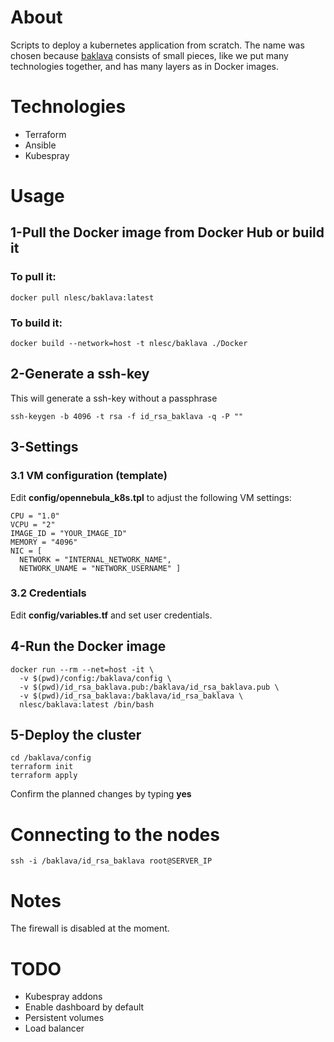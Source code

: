 # About

Scripts to deploy a kubernetes application from scratch. The name was chosen because [baklava](https://en.wikipedia.org/wiki/Baklava) consists of small pieces, like we put many technologies together, and has many layers as in Docker images.

# Technologies

- Terraform
- Ansible
- Kubespray

# Usage

## 1-Pull the Docker image from Docker Hub or build it

### To pull it:

```shell
docker pull nlesc/baklava:latest
```

### To build it:

```shell
docker build --network=host -t nlesc/baklava ./Docker
```

## 2-Generate a ssh-key

This will generate a ssh-key without a passphrase
```shell
ssh-keygen -b 4096 -t rsa -f id_rsa_baklava -q -P ""
```

## 3-Settings

### 3.1 VM configuration (template)

Edit **config/opennebula_k8s.tpl** to adjust the following VM settings:

    CPU = "1.0"
    VCPU = "2"
    IMAGE_ID = "YOUR_IMAGE_ID"
    MEMORY = "4096"
    NIC = [
      NETWORK = "INTERNAL_NETWORK_NAME",
      NETWORK_UNAME = "NETWORK_USERNAME" ]

### 3.2 Credentials
Edit **config/variables.tf** and set user credentials.

## 4-Run the Docker image

```shell
docker run --rm --net=host -it \
  -v $(pwd)/config:/baklava/config \
  -v $(pwd)/id_rsa_baklava.pub:/baklava/id_rsa_baklava.pub \
  -v $(pwd)/id_rsa_baklava:/baklava/id_rsa_baklava \
  nlesc/baklava:latest /bin/bash
```

## 5-Deploy the cluster

```shell
cd /baklava/config
terraform init
terraform apply
```

Confirm the planned changes by typing **yes**

# Connecting to the nodes

```shell
ssh -i /baklava/id_rsa_baklava root@SERVER_IP
```

# Notes

The firewall is disabled at the moment.

# TODO

- Kubespray addons
- Enable dashboard by default
- Persistent volumes
- Load balancer